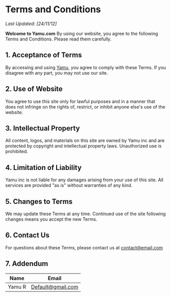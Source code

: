 # Terms and Conditions

_Last Updated: [24/11/12]_

**Welcome to Yamu.com** By using our website, you agree to the following Terms and Conditions. Please read them carefully.

## 1. Acceptance of Terms

By accessing and using [Yamu](Yamu.com), you agree to comply with these Terms. If you disagree with any part, you may not use our site.

## 2. Use of Website

You agree to use this site only for lawful purposes and in a manner that does not infringe on the rights of, restrict, or inhibit anyone else's use of the website.

## 3. Intellectual Property

All content, logos, and materials on this site are owned by Yamu inc and are protected by copyright and intellectual property laws. Unauthorized use is prohibited.

## 4. Limitation of Liability

Yamu inc is not liable for any damages arising from your use of this site. All services are provided "as is" without warranties of any kind.

## 5. Changes to Terms

We may update these Terms at any time. Continued use of the site following changes means you accept the new Terms.

## 6. Contact Us

For questions about these Terms, please contact us at contact@email.com

## 7. Addendum
|Name  |  Email |
| -----  |  ----- |
|Yamu R | Default@gmail.com
